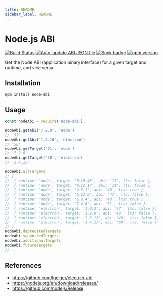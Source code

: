 ```yaml
---
title: README
sidebar_label: README
---
```

# Node.js ABI

[![Build Status](https://github.com/electron/node-abi/actions/workflows/test.yml/badge.svg)](https://github.com/electron/node-abi/actions/workflows/test.yml)
[![Auto-update ABI JSON file](https://github.com/electron/node-abi/actions/workflows/update-abi.yml/badge.svg)](https://github.com/electron/node-abi/actions/workflows/update-abi.yml)
[![Snyk badge](https://snyk.io/test/github/electron/node-abi/badge.svg)](https://snyk.io/test/github/electron/node-abi)
[![npm version](http://img.shields.io/npm/v/node-abi.svg)](https://npmjs.org/package/node-abi)

Get the Node ABI (application binary interface) for a given target and runtime, and vice versa.

## Installation

```shell
npm install node-abi
```

## Usage

```javascript
const nodeAbi = require('node-abi')

nodeAbi.getAbi('7.2.0', 'node')
// '51'
nodeAbi.getAbi('1.4.10', 'electron')
// '50'
nodeAbi.getTarget('51', 'node')
// '7.2.0'
nodeAbi.getTarget('50', 'electron')
// '1.4.15'

nodeAbi.allTargets
// [
//  { runtime: 'node', target: '0.10.48', abi: '11', lts: false },
//  { runtime: 'node', target: '0.12.17', abi: '14', lts: false },
//  { runtime: 'node', target: '4.6.1', abi: '46', lts: true },
//  { runtime: 'node', target: '5.12.0', abi: '47', lts: false },
//  { runtime: 'node', target: '6.9.4', abi: '48', lts: true },
//  { runtime: 'node', target: '7.4.0', abi: '51', lts: false },
//  { runtime: 'electron', target: '1.0.2', abi: '47', lts: false },
//  { runtime: 'electron', target: '1.2.8', abi: '48', lts: false },
//  { runtime: 'electron', target: '1.3.13', abi: '49', lts: false },
//  { runtime: 'electron', target: '1.4.15', abi: '50', lts: false }
// ]
nodeAbi.deprecatedTargets
nodeAbi.supportedTargets
nodeAbi.additionalTargets
nodeAbi.futureTargets
// ...
```

## References

- https://github.com/lgeiger/electron-abi
- https://nodejs.org/en/download/releases/
- https://github.com/nodejs/Release

